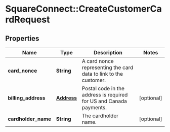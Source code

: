 # SquareConnect::CreateCustomerCardRequest

## Properties
Name | Type | Description | Notes
------------ | ------------- | ------------- | -------------
**card_nonce** | **String** | A card nonce representing the card data to link to the customer. | 
**billing_address** | [**Address**](Address.md) | Postal code in the address is required for US and Canada payments. | [optional] 
**cardholder_name** | **String** | The cardholder name. | [optional] 


